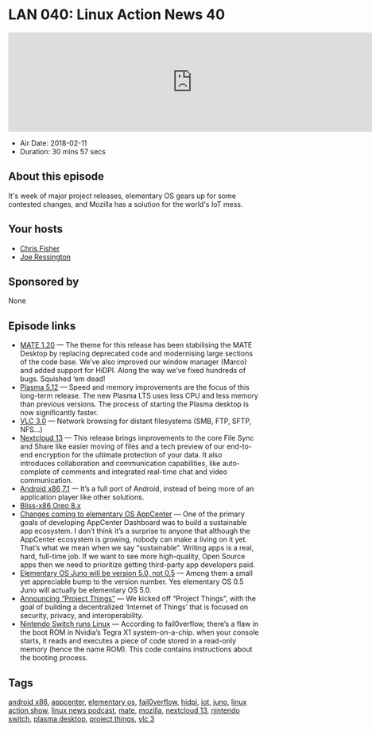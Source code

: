 # LAN 040: Linux Action News 40

<iframe src="https://player.fireside.fm/v2/DAcK9LdX+jT24CUtn?theme=dark" width="740" height="200" frameborder="0" scrolling="no"></iframe>

* Air Date: 2018-02-11
* Duration: 30 mins 57 secs

## About this episode

It's week of major project releases, elementary OS gears up for some contested changes, and Mozilla has a solution for the world's IoT mess.

## Your hosts
* [Chris Fisher](https://linuxactionnews.com/hosts/chris)
* [Joe Ressington](https://linuxactionnews.com/hosts/joe)

## Sponsored by

None



## Episode links

  * [MATE 1.20](https://mate-desktop.org/blog/2018-02-07-mate-1-20-released/ "MATE 1.20") — The theme for this release has been stabilising the MATE Desktop by replacing deprecated code and modernising large sections of the code base. We’ve also improved our window manager (Marco) and added support for HiDPI. Along the way we’ve fixed hundreds of bugs. Squished ‘em dead!
  * [Plasma 5.12](https://www.kde.org/announcements/plasma-5.12.0.php "Plasma 5.12") — Speed and memory improvements are the focus of this long-term release. The new Plasma LTS uses less CPU and less memory than previous versions. The process of starting the Plasma desktop is now significantly faster.
  * [VLC 3.0](https://www.videolan.org/vlc/releases/3.0.0.html "VLC 3.0") — Network browsing for distant filesystems (SMB, FTP, SFTP, NFS...) 
  * [Nextcloud 13](https://nextcloud.com/blog/nextcloud-13-brings-secure-file-sync-and-collaboration-to-the-next-level/ "Nextcloud 13") — This release brings improvements to the core File Sync and Share like easier moving of files and a tech preview of our end-to-end encryption for the ultimate protection of your data. It also introduces collaboration and communication capabilities, like auto-complete of comments and integrated real-time chat and video communication.
  * [Android x86 7.1](https://www.xda-developers.com/android-x86-android-7-1-nougat-desktop-pc/ "Android x86 7.1") — It’s a full port of Android, instead of being more of an application player like other solutions. 
  * [Bliss-x86 Oreo 8.x](https://forum.xda-developers.com/bliss-roms/bliss-roms-development/x86-bliss-x86-pc-s-t3534657 "Bliss-x86 Oreo 8.x")
  * [Changes coming to elementary OS AppCenter](https://medium.com/elementaryos/about-appcenter-payments-daa76a1a3b59 "Changes coming to elementary OS AppCenter") — One of the primary goals of developing AppCenter Dashboard was to build a sustainable app ecosystem. I don’t think it’s a surprise to anyone that although the AppCenter ecosystem is growing, nobody can make a living on it yet. That’s what we mean when we say “sustainable”. Writing apps is a real, hard, full-time job. If we want to see more high-quality, Open Source apps then we need to prioritize getting third-party app developers paid.
  * [Elementary OS Juno will be version 5.0, not 0.5](http://www.omgubuntu.co.uk/2018/02/elementary-os-juno-5-0 "Elementary OS Juno will be version 5.0, not 0.5") — Among them a small yet appreciable bump to the version number. Yes elementary OS 0.5 Juno will actually be elementary OS 5.0.
  * [Announcing “Project Things”](https://blog.mozilla.org/blog/2018/02/06/announcing-project-things-open-framework-connecting-devices-web/ "Announcing “Project Things”") — We kicked off “Project Things”, with the goal of building a decentralized ‘Internet of Things’ that is focused on security, privacy, and interoperability.
  * [Nintendo Switch runs Linux](https://techcrunch.com/2018/02/09/hacker-group-manages-to-run-linux-on-a-nintendo-switch/ "Nintendo Switch runs Linux") — According to fail0verflow, there’s a flaw in the boot ROM in Nvidia’s Tegra X1 system-on-a-chip. when your console starts, it reads and executes a piece of code stored in a read-only memory (hence the name ROM). This code contains instructions about the booting process.



## Tags

[android x86](https://linuxactionnews.com/tags/android%20x86), [appcenter](https://linuxactionnews.com/tags/appcenter), [elementary os](https://linuxactionnews.com/tags/elementary%20os), [fail0verflow](https://linuxactionnews.com/tags/fail0verflow), [hidpi](https://linuxactionnews.com/tags/hidpi), [iot](https://linuxactionnews.com/tags/iot), [juno](https://linuxactionnews.com/tags/juno), [linux action show](https://linuxactionnews.com/tags/linux%20action%20show), [linux news podcast](https://linuxactionnews.com/tags/linux%20news%20podcast), [mate](https://linuxactionnews.com/tags/mate), [mozilla](https://linuxactionnews.com/tags/mozilla), [nextcloud 13](https://linuxactionnews.com/tags/nextcloud%2013), [nintendo switch](https://linuxactionnews.com/tags/nintendo%20switch), [plasma desktop](https://linuxactionnews.com/tags/plasma%20desktop), [project things](https://linuxactionnews.com/tags/project%20things), [vlc 3](https://linuxactionnews.com/tags/vlc%203)